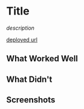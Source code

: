 # Title

_description_

[deployed url](http://url-if-deployed-here)

## What Worked Well

## What Didn't

## Screenshots
